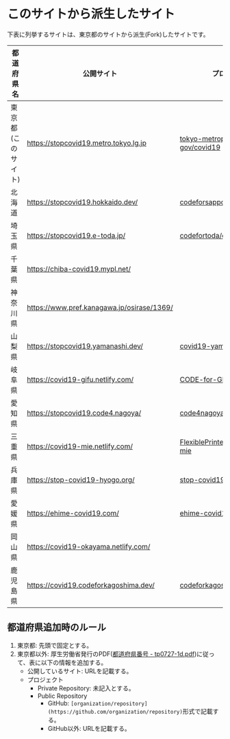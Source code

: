 # このサイトから派生したサイト

下表に列挙するサイトは、東京都のサイトから派生(Fork)したサイトです。

都道府県名 | 公開サイト | プロジェクト
------------ | ------------- | -------------
東京都(このサイト)|https://stopcovid19.metro.tokyo.lg.jp|[tokyo-metropolitan-gov/covid19](https://github.com/tokyo-metropolitan-gov/covid19)|
北海道|https://stopcovid19.hokkaido.dev/|[codeforsapporo/covid19](https://github.com/codeforsapporo/covid19)|
埼玉県|https://stopcovid19.e-toda.jp/|[codefortoda/covid19-saitama](https://github.com/codefortoda/covid19-saitama)|
千葉県|https://chiba-covid19.mypl.net/| |
神奈川県|https://www.pref.kanagawa.jp/osirase/1369/| |
山梨県|https://stopcovid19.yamanashi.dev/|[covid19-yamanashi/covid19](https://github.com/covid19-yamanashi/covid19)|
岐阜県|https://covid19-gifu.netlify.com/|[CODE-for-GIFU/covid19](https://github.com/CODE-for-GIFU/covid19)|
愛知県|https://stopcovid19.code4.nagoya/|[code4nagoya/covid19](https://github.com/code4nagoya/covid19)|
三重県|https://covid19-mie.netlify.com/|[FlexiblePrintedCircuits/covid19-mie](https://github.com/FlexiblePrintedCircuits/covid19-mie)|
兵庫県|https://stop-covid19-hyogo.org/|[stop-covid19-hyogo/covid19](https://github.com/stop-covid19-hyogo/covid19)|
愛媛県|https://ehime-covid19.com/|[ehime-covid19/covid19](https://github.com/ehime-covid19/covid19)|
岡山県|https://covid19-okayama.netlify.com/||
鹿児島県|https://covid19.codeforkagoshima.dev/|[codeforkagoshima/covid19](https://github.com/codeforkagoshima/covid19)

## 都道府県追加時のルール

1. 東京都: 先頭で固定とする。
1. 東京都以外: 厚生労働省発行のPDF([都道府県番号 - tp0727-1d.pdf](https://www.mhlw.go.jp/topics/2007/07/dl/tp0727-1d.pdf))に従って、表に以下の情報を追加する。
   - 公開しているサイト: URLを記載する。
   - プロジェクト
      - Private Repository: 未記入とする。
      - Public Repository
         - GitHub: `[organization/repository](https://github.com/organization/repository)`形式で記載する。
         - GitHub以外: URLを記載する。
